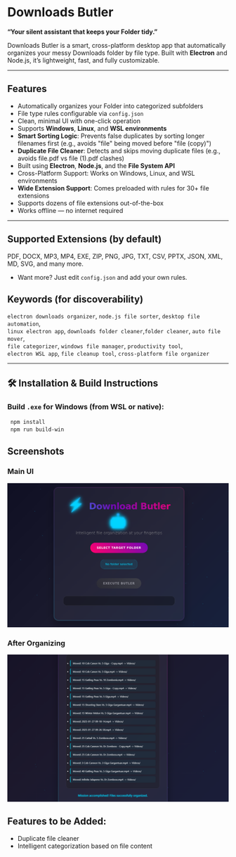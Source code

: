 # Downloads Butler

**“Your silent assistant that keeps your Folder tidy.”**

Downloads Butler is a smart, cross-platform desktop app that automatically organizes your messy Downloads folder by file type. Built with **Electron** and Node.js, it’s lightweight, fast, and fully customizable.

---

## Features

- Automatically organizes your Folder into categorized subfolders
- File type rules configurable via `config.json`
- Clean, minimal UI with one-click operation
- Supports **Windows**, **Linux**, and **WSL environments**
- **Smart Sorting Logic**: Prevents false duplicates by sorting longer filenames first (e.g., avoids "file" being moved before "file (copy)")
- **Duplicate File Cleaner**: Detects and skips moving duplicate files (e.g., avoids file.pdf vs file (1).pdf clashes)
- Built using **Electron**, **Node.js**, and the **File System API**
- Cross-Platform Support: Works on Windows, Linux, and WSL environments
- **Wide Extension Support**: Comes preloaded with rules for 30+ file extensions
- Supports dozens of file extensions out-of-the-box
- Works offline — no internet required

---

## Supported Extensions (by default)

PDF, DOCX, MP3, MP4, EXE, ZIP, PNG, JPG, TXT, CSV, PPTX, JSON, XML, MD, SVG, and many more.
- Want more? Just edit `config.json` and add your own rules.

## Keywords (for discoverability)

`electron downloads organizer`, `node.js file sorter`, `desktop file automation`,  
`linux electron app`, `downloads folder cleaner`,`folder cleaner`, `auto file mover`,  
`file categorizer`, `windows file manager`, `productivity tool`,  
`electron WSL app`, `file cleanup tool`, `cross-platform file organizer`

---

## 🛠 Installation & Build Instructions

### Build `.exe` for Windows (from WSL or native):

```bash
 npm install
 npm run build-win
```

## Screenshots
### Main UI
![Downloads Butler Screenshot](img/ui.png)

### After Organizing
![Organized Downloads](img/move.png)

## Features to be Added:
 - Duplicate file cleaner
 - Intelligent categorization based on file content

